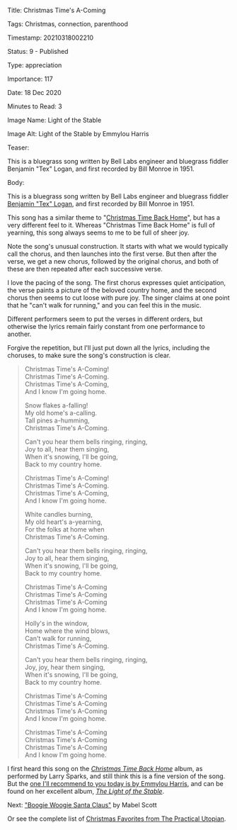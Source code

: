 Title:  Christmas Time's A-Coming

Tags:   Christmas, connection, parenthood

Timestamp: 20210318002210

Status: 9 - Published

Type:   appreciation

Importance: 117

Date:   18 Dec 2020

Minutes to Read: 3

Image Name: Light of the Stable

Image Alt: Light of the Stable by Emmylou Harris

Teaser: 

This is a bluegrass song written by Bell Labs engineer and bluegrass fiddler Benjamin "Tex" Logan, and first recorded by Bill Monroe in 1951.


Body: 

This is a bluegrass song written by Bell Labs engineer and bluegrass fiddler [Benjamin "Tex" Logan][tex], and first recorded by Bill Monroe in 1951. 

This song has a similar theme to "[Christmas Time Back Home](christmas-time-back-home-song-by-the-country-gentlemen.html)", but has a very different feel to it. Whereas "Christmas Time Back Home" is full of yearning, this song always seems to me to be full of sheer joy. 

Note the song's unusual construction. It starts with what we would typically call the chorus, and then launches into the first verse. But then after the verse, we get a new chorus, followed by the original chorus, and both of these are then repeated after each successive verse. 

I love the pacing of the song. The first chorus expresses quiet anticipation, the verse paints a picture of the beloved country home, and the second chorus then seems to cut loose with pure joy. The singer claims at one point that he "can't walk for running," and you can feel this in the music. 

Different performers seem to put the verses in different orders, but otherwise the lyrics remain fairly constant from one performance to another. 

Forgive the repetition, but I'll just put down all the lyrics, including the choruses, to make sure the song's construction is clear. 

> Christmas Time's A-Coming!  
> Christmas Time's A-Coming.  
> Christmas Time's A-Coming,  
> And I know I'm going home.  
>   
> Snow flakes a-falling!  
> My old home's a-calling.  
> Tall pines a-humming,  
> Christmas Time's A-Coming.  
>   
> Can't you hear them bells ringing, ringing,  
> Joy to all, hear them singing,  
> When it's snowing, I'll be going,  
> Back to my country home.  
>   
> Christmas Time's A-Coming!  
> Christmas Time's A-Coming.  
> Christmas Time's A-Coming,  
> And I know I'm going home.   
>   
> White candles burning,  
> My old heart's a-yearning,  
> For the folks at home when  
> Christmas Time's A-Coming.  
>   
> Can't you hear them bells ringing, ringing,  
> Joy to all, hear them singing,  
> When it's snowing, I'll be going,  
> Back to my country home.   
>   
> Christmas Time's A-Coming  
> Christmas Time's A-Coming  
> Christmas Time's A-Coming  
> And I know I'm going home.  
>   
> Holly's in the window,  
> Home where the wind blows,  
> Can't walk for running,  
> Christmas Time's A-Coming.  
>   
> Can't you hear them bells ringing, ringing,  
> Joy, joy, hear them singing,  
> When it's snowing, I'll be going,  
> Back to my country home.   
>   
> Christmas Time's A-Coming  
> Christmas Time's A-Coming  
> Christmas Time's A-Coming  
> And I know I'm going home.  
>   
> Christmas Time's A-Coming  
> Christmas Time's A-Coming  
> Christmas Time's A-Coming  
> And I know I'm going home.  

I first heard this song on the [*Christmas Time Back Home*][ctbh] album, as performed by Larry Sparks, and still think this is a fine version of the song. But the [one I'll recommend to you today is by Emmylou Harris][eh], and can be found on her excellent album, [*The Light of the Stable*][tlots].

Next: ["Boogie Woogie Santa Claus"](boogie-woogie-santa-claus.html) by Mabel Scott

Or see the complete list of [Christmas Favorites from The Practical Utopian](christmas-favorites-from-the-practical-utopian.html).

[ctbh]: https://www.amazon.com/Christmas-Time-Back-Country-Gentlemen/dp/B00000024V/ref=as_li_ss_tl?ie=UTF8&qid=1512686177&sr=8-1&keywords=Christmas+Time+back+home&linkCode=ll1&tag=wordsaboutsongs-20&linkId=9dbcd90b70b41aae1415561ab8f5b843

[eh]: https://geo.itunes.apple.com/us/album/christmas-times-a-coming/28457929?i=28457931&mt=1&app=music&at=1l3vwJP

[tex]: https://en.wikipedia.org/wiki/Benjamin_F._Logan

[tlots]: https://www.amazon.com/Stable-Expanded-Remastered-Emmylou-Harris/dp/B000641Z3Q/ref=as_li_ss_tl?s=music&ie=UTF8&qid=1513801604&sr=1-1&keywords=emmylou+harris+light+of+the+stable&linkCode=ll1&tag=wordsaboutsongs-20&linkId=bbab995883ccff03a1869184bcc4ee5d
